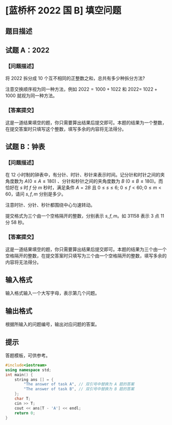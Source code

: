 # [蓝桥杯 2022 国 B] 填空问题

## 题目描述

## 试题 A：2022

### 【问题描述】

将 $2022$  拆分成 $10$  个互不相同的正整数之和，总共有多少种拆分方法?

注意交换顺序视为同一种方法，例如 $2022=1000+1022$ 和 $2022=$ $1022+1000$ 就视为同一种方法。

### 【答案提交】

这是一道结果填空的题，你只需要算出结果后提交即可。本题的结果为一个整数，在提交答案时只填写这个整数，填写多余的内容将无法得分。

## 试题 B：钟表

### 【问题描述】

在 $12$  小时制的钟表中，有分针、时针、秒针来表示时间。记分针和时针之间的夹角度数为 $A(0 \leq A \leq 180)$ 、分针和秒针之间的夹角度数为 $B$ $(0 \leq B \leq 180)$。而恰好在 $s$ 时 $f$ 分 $m$ 秒时，满足条件 $A=2 B$ 且 $0 \leq s \leq 6$; $0 \leq f<60 ; 0 \leq m<60$，请问 $s,f,m$ 分别是多少。

注意时针、分针、秒针都围绕中心匀速转动。

提交格式为三个由一个空格隔开的整数，分别表示 $s,f,m$。如 $31158$  表示 $3$  点 $11$  分 $58$  秒。

### 【答案提交】

这是一道结果填空的题，你只需要算出结果后提交即可。本题的结果为三个由一个空格隔开的整数，在提交答案时只填写为三个由一个空格隔开的整数，填写多余的内容将无法得分。

## 输入格式

输入格式输入一个大写字母，表示第几个问题。

## 输出格式

根据所输入的问题编号，输出对应问题的答案。

## 提示

答题模板，可供参考。

```cpp
#include<iostream>
using namespace std;
int main() {
    string ans [] = {
        "The answer of task A", // 双引号中替换为 A 题的答案
        "The answer of task B", // 双引号中替换为 B 题的答案
    };
    char T;
    cin >> T;
    cout << ans[T - 'A'] << endl;
    return 0;
}
```
